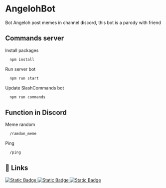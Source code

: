 
# AngelohBot

Bot Angeloh post memes in channel discord, this bot is a parody with friend


## Commands server

Install packages

```bash
  npm install
```

Run server bot

```bash
  npm run start
```

Update SlashCommands bot

```bash
  npm run commands
```

## Function in Discord

Meme random 

```bash
  /ramdon_meme
```

Ping

```bash
  /ping
```


## 🔗 Links
[![Static Badge](https://img.shields.io/badge/DiscordJs-54964F?style=plastic)
](https://discordjs.guide/additional-info/changes-in-v14.html#before-you-start)
[![Static Badge](https://img.shields.io/badge/RedditAPI-EB913D?style=plastic)
](https://www.reddit.com/dev/api/)
[![Static Badge](https://img.shields.io/badge/NodeJs-20.11-%20green?style=plastic)
](https://nodejs.org/en)

